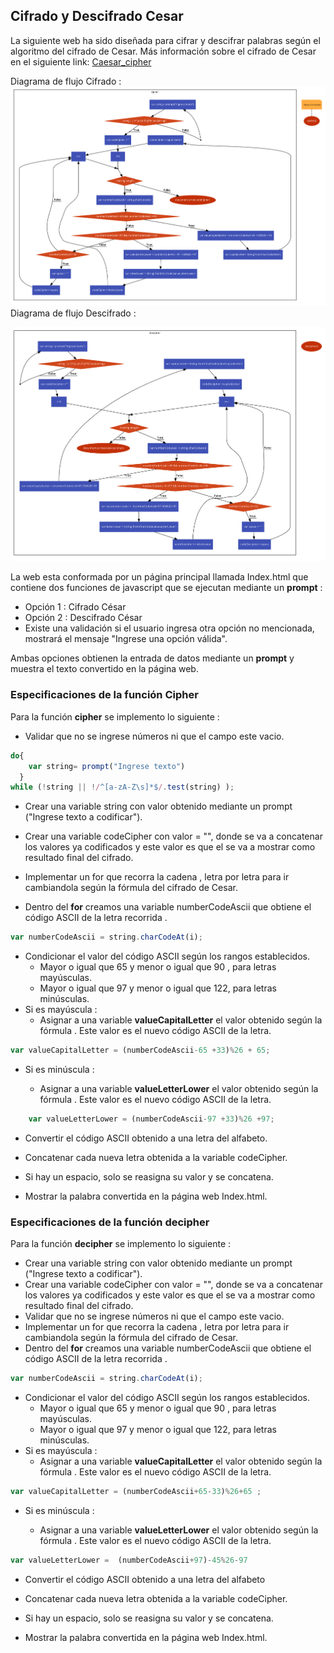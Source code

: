 ## Cifrado y Descifrado Cesar

La siguiente web ha sido diseñada para cifrar y descifrar palabras según el algoritmo del cifrado de Cesar.
Más información sobre el cifrado de Cesar en el siguiente link: [Caesar_cipher](https://en.wikipedia.org/wiki/Caesar_cipher)

Diagrama de flujo Cifrado :
![Con titulo](assets/docs/cipher.png "Cifrado")
Diagrama de flujo Descifrado :

![Con titulo](assets/docs/decipher.png "Cifrado")

La web esta conformada por un página principal llamada Index.html que contiene dos funciones de javascript que se ejecutan mediante un **prompt** :

* Opción 1 : Cifrado César
* Opción 2 : Descifrado César
* Existe una validación si el usuario ingresa otra opción no mencionada, mostrará el mensaje "Ingrese una opción válida".

Ambas opciones obtienen la entrada de datos mediante un **prompt** y muestra el texto convertido en la página web.


### Especificaciones de la función Cipher

Para la función **cipher** se implemento lo siguiente :
*  Validar que no se ingrese números ni que el campo este vacio.

```javascript
do{
    var string= prompt("Ingrese texto")
  }
while (!string || !/^[a-zA-Z\s]*$/.test(string) );

```


*  Crear una variable string con valor obtenido mediante un prompt ("Ingrese texto a codificar").
*  Crear una variable codeCipher con valor = "", donde se va a concatenar los valores ya codificados y este valor es que el se va a mostrar como resultado final del cifrado.

*  Implementar un for que recorra la cadena , letra por letra para ir cambiandola según la fórmula del cifrado de Cesar.
*  Dentro del **for** creamos una variable  numberCodeAscii
que obtiene el código ASCII de la letra recorrida .
```javascript
var numberCodeAscii = string.charCodeAt(i);
```
* Condicionar el valor del código ASCII según los rangos establecidos.
    *  Mayor o igual que 65 y menor o igual que 90 , para letras mayúsculas.
    * Mayor o igual que 97 y menor o igual que 122, para letras minúsculas.
*  Si es mayúscula :
    * Asignar a una variable **valueCapitalLetter** el valor obtenido según la fórmula . Este valor es el nuevo código ASCII de la letra.
```javascript
var valueCapitalLetter = (numberCodeAscii-65 +33)%26 + 65;
```
* Si es minúscula :

    * Asignar a una variable **valueLetterLower** el valor obtenido según la fórmula . Este valor es el nuevo código ASCII de la letra.
```javascript
    var valueLetterLower = (numberCodeAscii-97 +33)%26 +97;
```
* Convertir el código ASCII obtenido a una letra del alfabeto.
*  Concatenar cada nueva letra obtenida a la variable codeCipher.
* Si hay un espacio, solo se reasigna su valor y se concatena.

*  Mostrar la palabra convertida en la página web Index.html.

### Especificaciones de la función decipher

Para la función **decipher** se implemento lo siguiente :

*  Crear una variable string con valor obtenido mediante un prompt ("Ingrese texto a codificar").
*  Crear una variable codeCipher con valor = "", donde se va a concatenar los valores ya codificados y este valor es que el se va a mostrar como resultado final del cifrado.
*  Validar que no se ingrese números ni que el campo este vacio.
*  Implementar un for que recorra la cadena , letra por letra para ir cambiandola según la fórmula del cifrado de Cesar.
*  Dentro del **for** creamos una variable  numberCodeAscii
que obtiene el código ASCII de la letra recorrida .
```javascript
var numberCodeAscii = string.charCodeAt(i);
```
* Condicionar el valor del código ASCII según los rangos establecidos.
    *  Mayor o igual que 65 y menor o igual que 90 , para letras mayúsculas.
    * Mayor o igual que 97 y menor o igual que 122, para letras minúsculas.
*  Si es mayúscula :
    * Asignar a una variable **valueCapitalLetter** el valor obtenido según la fórmula . Este valor es el nuevo código ASCII de la letra.
```javascript
var valueCapitalLetter = (numberCodeAscii+65-33)%26+65 ;
```
* Si es minúscula :

    * Asignar a una variable **valueLetterLower** el valor obtenido según la fórmula . Este valor es el nuevo código ASCII de la letra.
```javascript
var valueLetterLower =  (numberCodeAscii+97)-45%26-97
```
* Convertir el código ASCII obtenido a una letra del alfabeto

*  Concatenar cada nueva letra obtenida a la variable codeCipher.

* Si hay un espacio, solo se reasigna su valor y se concatena.
*  Mostrar la palabra convertida en la página web Index.html.
